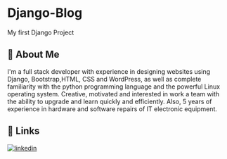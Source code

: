 # Django-Blog
My first Django Project
## 🚀 About Me
I'm a full stack developer with experience in designing websites using Django, Bootstrap,HTML, CSS and WordPress, as well as complete familiarity with the python programming language and the powerful Linux operating system. Creative, motivated and interested in work a team with the ability to upgrade and learn quickly and efficiently. Also, 5 years of experience in hardware and software repairs of IT electronic equipment.

## 🔗 Links
[![linkedin](https://img.shields.io/badge/linkedin-0A66C2?style=for-the-badge&logo=linkedin&logoColor=white)](https://www.linkedin.com/in/saeid-saadatigero/)

